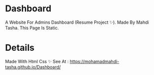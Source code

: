 # Dashboard
A Website For Admins Dashboard (Resume Project ✨).
Made By Mahdi Tasha.
This Page Is Static.
# Details
Made With Html Css ✨
See At : https://mohamadmahdi-tasha.github.io/Dashboard/

